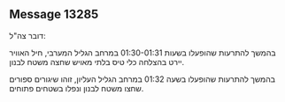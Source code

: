 ## Message 13285

דובר צה"ל:

בהמשך להתרעות שהופעלו בשעות 01:30-01:31 במרחב הגליל המערבי, חיל האוויר יירט בהצלחה כלי טיס בלתי מאויש שחצה משטח לבנון.

בהמשך להתרעות שהופעלו בשעה 01:32 במרחב הגליל העליון, זוהו שיגורים ספורים שחצו משטח לבנון ונפלו בשטחים פתוחים.

